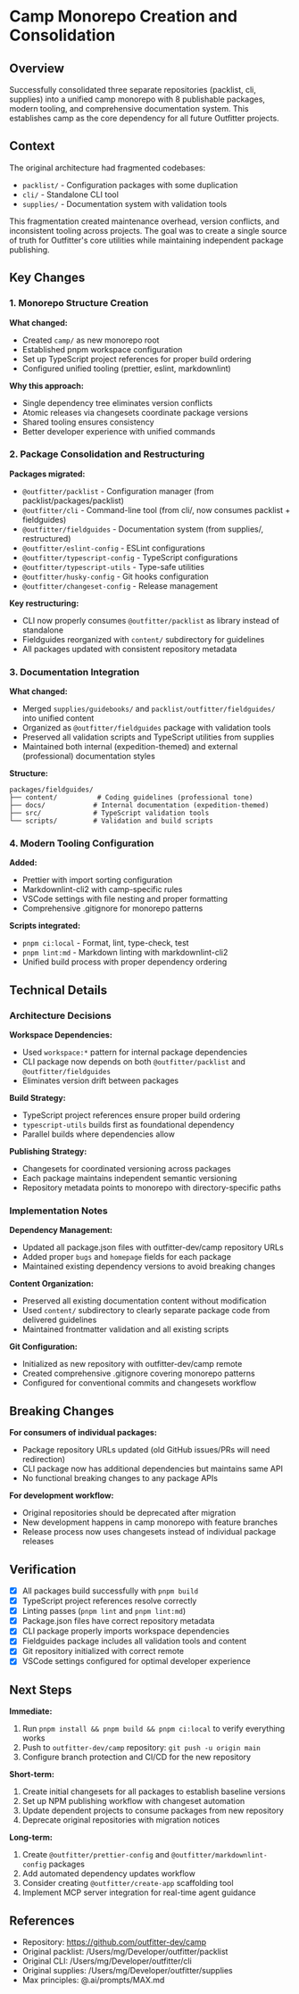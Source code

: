 # Camp Monorepo Creation and Consolidation

## Overview

Successfully consolidated three separate repositories (packlist, cli, supplies) into a unified camp monorepo with 8 publishable packages, modern tooling, and comprehensive documentation system. This establishes camp as the core dependency for all future Outfitter projects.

## Context

The original architecture had fragmented codebases:

- `packlist/` - Configuration packages with some duplication
- `cli/` - Standalone CLI tool
- `supplies/` - Documentation system with validation tools

This fragmentation created maintenance overhead, version conflicts, and inconsistent tooling across projects. The goal was to create a single source of truth for Outfitter's core utilities while maintaining independent package publishing.

## Key Changes

### 1. Monorepo Structure Creation

**What changed:**

- Created `camp/` as new monorepo root
- Established pnpm workspace configuration
- Set up TypeScript project references for proper build ordering
- Configured unified tooling (prettier, eslint, markdownlint)

**Why this approach:**

- Single dependency tree eliminates version conflicts
- Atomic releases via changesets coordinate package versions
- Shared tooling ensures consistency
- Better developer experience with unified commands

### 2. Package Consolidation and Restructuring

**Packages migrated:**

- `@outfitter/packlist` - Configuration manager (from packlist/packages/packlist)
- `@outfitter/cli` - Command-line tool (from cli/, now consumes packlist + fieldguides)
- `@outfitter/fieldguides` - Documentation system (from supplies/, restructured)
- `@outfitter/eslint-config` - ESLint configurations
- `@outfitter/typescript-config` - TypeScript configurations
- `@outfitter/typescript-utils` - Type-safe utilities
- `@outfitter/husky-config` - Git hooks configuration
- `@outfitter/changeset-config` - Release management

**Key restructuring:**

- CLI now properly consumes `@outfitter/packlist` as library instead of standalone
- Fieldguides reorganized with `content/` subdirectory for guidelines
- All packages updated with consistent repository metadata

### 3. Documentation Integration

**What changed:**

- Merged `supplies/guidebooks/` and `packlist/outfitter/fieldguides/` into unified content
- Organized as `@outfitter/fieldguides` package with validation tools
- Preserved all validation scripts and TypeScript utilities from supplies
- Maintained both internal (expedition-themed) and external (professional) documentation styles

**Structure:**

```
packages/fieldguides/
├── content/          # Coding guidelines (professional tone)
├── docs/            # Internal documentation (expedition-themed)
├── src/             # TypeScript validation tools
└── scripts/         # Validation and build scripts
```

### 4. Modern Tooling Configuration

**Added:**

- Prettier with import sorting configuration
- Markdownlint-cli2 with camp-specific rules
- VSCode settings with file nesting and proper formatting
- Comprehensive .gitignore for monorepo patterns

**Scripts integrated:**

- `pnpm ci:local` - Format, lint, type-check, test
- `pnpm lint:md` - Markdown linting with markdownlint-cli2
- Unified build process with proper dependency ordering

## Technical Details

### Architecture Decisions

**Workspace Dependencies:**

- Used `workspace:*` pattern for internal package dependencies
- CLI package now depends on both `@outfitter/packlist` and `@outfitter/fieldguides`
- Eliminates version drift between packages

**Build Strategy:**

- TypeScript project references ensure proper build ordering
- `typescript-utils` builds first as foundational dependency
- Parallel builds where dependencies allow

**Publishing Strategy:**

- Changesets for coordinated versioning across packages
- Each package maintains independent semantic versioning
- Repository metadata points to monorepo with directory-specific paths

### Implementation Notes

**Dependency Management:**

- Updated all package.json files with outfitter-dev/camp repository URLs
- Added proper `bugs` and `homepage` fields for each package
- Maintained existing dependency versions to avoid breaking changes

**Content Organization:**

- Preserved all existing documentation content without modification
- Used `content/` subdirectory to clearly separate package code from delivered guidelines
- Maintained frontmatter validation and all existing scripts

**Git Configuration:**

- Initialized as new repository with outfitter-dev/camp remote
- Created comprehensive .gitignore covering monorepo patterns
- Configured for conventional commits and changesets workflow

## Breaking Changes

**For consumers of individual packages:**

- Package repository URLs updated (old GitHub issues/PRs will need redirection)
- CLI package now has additional dependencies but maintains same API
- No functional breaking changes to any package APIs

**For development workflow:**

- Original repositories should be deprecated after migration
- New development happens in camp monorepo with feature branches
- Release process now uses changesets instead of individual package releases

## Verification

- [x] All packages build successfully with `pnpm build`
- [x] TypeScript project references resolve correctly
- [x] Linting passes (`pnpm lint` and `pnpm lint:md`)
- [x] Package.json files have correct repository metadata
- [x] CLI package properly imports workspace dependencies
- [x] Fieldguides package includes all validation tools and content
- [x] Git repository initialized with correct remote
- [x] VSCode settings configured for optimal developer experience

## Next Steps

**Immediate:**

1. Run `pnpm install && pnpm build && pnpm ci:local` to verify everything works
2. Push to `outfitter-dev/camp` repository: `git push -u origin main`
3. Configure branch protection and CI/CD for the new repository

**Short-term:**

1. Create initial changesets for all packages to establish baseline versions
2. Set up NPM publishing workflow with changeset automation
3. Update dependent projects to consume packages from new repository
4. Deprecate original repositories with migration notices

**Long-term:**

1. Create `@outfitter/prettier-config` and `@outfitter/markdownlint-config` packages
2. Add automated dependency updates workflow
3. Consider creating `@outfitter/create-app` scaffolding tool
4. Implement MCP server integration for real-time agent guidance

## References

- Repository: https://github.com/outfitter-dev/camp
- Original packlist: /Users/mg/Developer/outfitter/packlist
- Original CLI: /Users/mg/Developer/outfitter/cli
- Original supplies: /Users/mg/Developer/outfitter/supplies
- Max principles: @.ai/prompts/MAX.md
